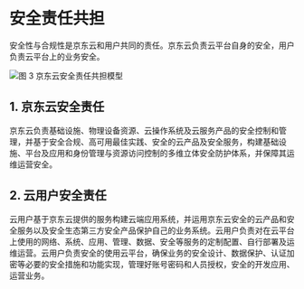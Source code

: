 # 安全责任共担

安全性与合规性是京东云和用户共同的责任。京东云负责云平台自身的安全，用户负责云平台上的业务安全。

![图 3 京东云安全责任共担模型](https://github.com/jdcloudcom/cn/blob/edit/image/Security-Information/responsibility1.jpg)


## 1. 京东云安全责任

京东云负责基础设施、物理设备资源、云操作系统及云服务产品的安全控制和管理，并基于安全合规、高可用最佳实践、安全的云产品及安全服务，构建基础设施、平台及应用和身份管理与资源访问控制的多维立体安全防护体系，并保障其运维运营安全。

## 2. 云用户安全责任

云用户基于京东云提供的服务构建云端应用系统，并运用京东云安全的云产品和安全服务以及安全生态第三方安全产品保护自己的业务系统。云用户负责对在云平台上使用的网络、系统、应用、管理、数据、安全等服务的定制配置、自行部署及运维运营。云用户负责安全的使用云平台，确保业务的安全设计、数据保护、认证加密等必要的安全措施和功能实现，管理好账号密码和人员授权，安全的开发应用、运营业务。
